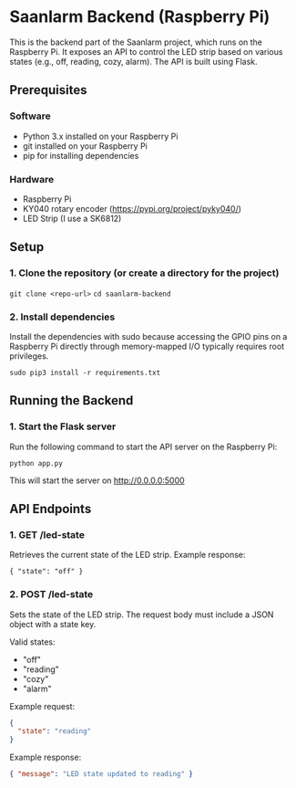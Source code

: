 # Saanlarm Backend (Raspberry Pi)

This is the backend part of the Saanlarm project, which runs on the Raspberry Pi. It exposes an API to control the LED strip based on various states (e.g., off, reading, cozy, alarm). The API is built using Flask.

## Prerequisites

### Software

- Python 3.x installed on your Raspberry Pi
- git installed on your Raspberry Pi
- pip for installing dependencies

### Hardware 

- Raspberry Pi
- KY040 rotary encoder (https://pypi.org/project/pyky040/)
- LED Strip (I use a SK6812)

## Setup

### 1. Clone the repository (or create a directory for the project)

`git clone <repo-url>`
`cd saanlarm-backend`


### 2. Install dependencies

Install the dependencies with sudo because accessing the GPIO pins on a Raspberry Pi directly through memory-mapped I/O typically requires root privileges. 

`sudo pip3 install -r requirements.txt`



## Running the Backend

### 1. Start the Flask server

Run the following command to start the API server on the Raspberry Pi:

`python app.py`

This will start the server on http://0.0.0.0:5000


## API Endpoints

### 1. GET /led-state

Retrieves the current state of the LED strip.
Example response:

`{ "state": "off" }`


### 2. POST /led-state

Sets the state of the LED strip. The request body must include a JSON object with a state key.

Valid states:

- "off"
- "reading"
- "cozy"
- "alarm"

Example request:

```json
{
  "state": "reading"  
}
```

Example response:

```json
{ "message": "LED state updated to reading" }
```
